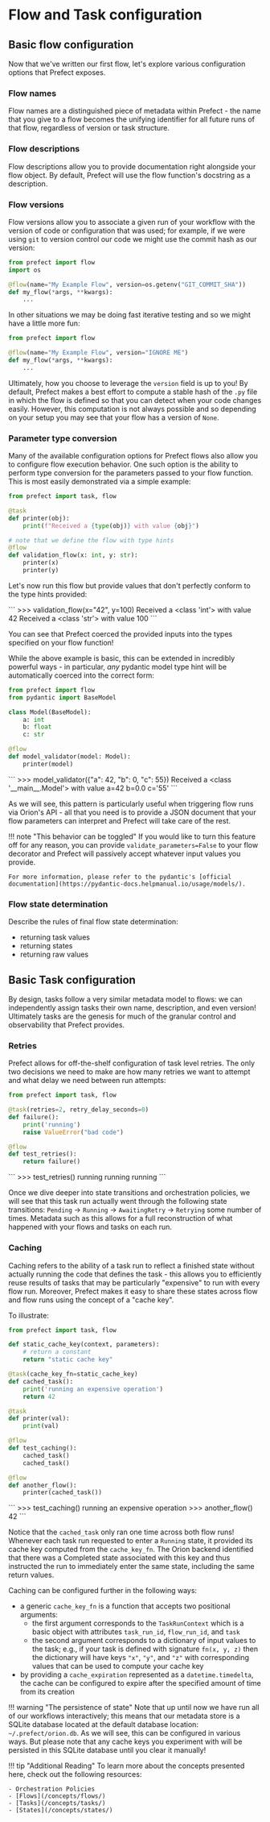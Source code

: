 # Flow and Task configuration

## Basic flow configuration

Now that we've written our first flow, let's explore various configuration options that Prefect exposes.

### Flow names

Flow names are a distinguished piece of metadata within Prefect - the name that you give to a flow becomes the unifying identifier for all future runs of that flow, regardless of version or task structure.  

### Flow descriptions

Flow descriptions allow you to provide documentation right alongside your flow object. By default, Prefect will use the flow function's docstring as a description.

### Flow versions

Flow versions allow you to associate a given run of your workflow with the version of code or configuration that was used; for example, if we were using `git` to version control our code we might use the commit hash as our version:

```python
from prefect import flow
import os

@flow(name="My Example Flow", version=os.getenv("GIT_COMMIT_SHA"))
def my_flow(*args, **kwargs):
    ...
```

In other situations we may be doing fast iterative testing and so we might have a little more fun:

```python
from prefect import flow

@flow(name="My Example Flow", version="IGNORE ME")
def my_flow(*args, **kwargs):
    ...
```

Ultimately, how you choose to leverage the `version` field is up to you!  By default, Prefect makes a best effort to compute a stable hash of the `.py` file in which the flow is defined so that you can detect when your code changes easily.  However, this computation is not always possible and so depending on your setup you may see that your flow has a version of `None`.


### Parameter type conversion

Many of the available configuration options for Prefect flows also allow you to configure flow execution behavior.  One such option is the ability to perform type conversion for the parameters passed to your flow function.  This is most easily demonstrated via a simple example:

```python
from prefect import task, flow

@task
def printer(obj):
    print(f"Received a {type(obj)} with value {obj}")

# note that we define the flow with type hints
@flow
def validation_flow(x: int, y: str):
    printer(x)
    printer(y)
```

Let's now run this flow but provide values that don't perfectly conform to the type hints provided:

<div class="termy">
```
>>> validation_flow(x="42", y=100)
Received a &#60;class 'int'&#62; with value 42
Received a &#60;class 'str'&#62; with value 100
```
</div>

You can see that Prefect coerced the provided inputs into the types specified on your flow function!  

While the above example is basic, this can be extended in incredibly powerful ways - in particular, _any_ pydantic model type hint will be automatically coerced into the correct form:

```python
from prefect import flow
from pydantic import BaseModel

class Model(BaseModel):
    a: int
    b: float
    c: str

@flow
def model_validator(model: Model):
    printer(model)
```

<div class="termy">
```
>>> model_validator({"a": 42, "b": 0, "c": 55})
Received a &#60;class '__main__.Model'&#62; with value a=42 b=0.0 c='55'
```
</div>

As we will see, this pattern is particularly useful when triggering flow runs via Orion's API - all that you need is to provide a JSON document that your flow parameters can interpret and Prefect will take care of the rest.

!!! note "This behavior can be toggled"
    If you would like to turn this feature off for any reason, you can provide `validate_parameters=False` to your flow decorator and Prefect will passively accept whatever input values you provide.

    For more information, please refer to the pydantic's [official documentation](https://pydantic-docs.helpmanual.io/usage/models/).

### Flow state determination

Describe the rules of final flow state determination:
- returning task values
- returning states
- returning raw values

## Basic Task configuration

By design, tasks follow a very similar metadata model to flows: we can independently assign tasks their own name, description, and even version!  Ultimately tasks are the genesis for much of the granular control and observability that Prefect provides.

### Retries

Prefect allows for off-the-shelf configuration of task level retries.  The only two decisions we need to make are how many retries we want to attempt and what delay we need between run attempts:

```python
from prefect import task, flow

@task(retries=2, retry_delay_seconds=0)
def failure():
    print('running')
    raise ValueError("bad code")

@flow
def test_retries():
    return failure()
```

<div class="termy">
```
>>> test_retries()
running
running
running
```
</div>

Once we dive deeper into state transitions and orchestration policies, we will see that this task run actually went through the following state transitions: `Pending` -> `Running` -> `AwaitingRetry` -> `Retrying` some number of times.  Metadata such as this allows for a full reconstruction of what happened with your flows and tasks on each run.

### Caching

Caching refers to the ability of a task run to reflect a finished state without actually running the code that defines the task - this allows you to efficiently reuse results of tasks that may be particularly "expensive" to run with every flow run.  Moreover, Prefect makes it easy to share these states across flow and flow runs using the concept of a "cache key".  

To illustrate:
```python
from prefect import task, flow

def static_cache_key(context, parameters):
    # return a constant
    return "static cache key"

@task(cache_key_fn=static_cache_key)
def cached_task():
    print('running an expensive operation')
    return 42

@task
def printer(val):
    print(val)

@flow
def test_caching():
    cached_task()
    cached_task()

@flow
def another_flow():
    printer(cached_task())
```

<div class="termy">
```
>>> test_caching()
running an expensive operation
>>> another_flow()
42
```
</div>

Notice that the `cached_task` only ran one time across both flow runs!  Whenever each task run requested to enter a `Running` state, it provided its cache key computed from the `cache_key_fn`.  The Orion backend identified that there was a Completed state associated with this key and thus instructed the run to immediately enter the same state, including the same return values.  

Caching can be configured further in the following ways:

- a generic `cache_key_fn` is a function that accepts two positional arguments: 
    - the first argument corresponds to the `TaskRunContext` which is a basic object with attributes `task_run_id`, `flow_run_id`, and `task`
    - the second argument corresponds to a dictionary of input values to the task; e.g., if your task is defined with signature `fn(x, y, z)` then the dictionary will have keys `"x"`, `"y"`, and `"z"` with corresponding values that can be used to compute your cache key
- by providing a `cache_expiration` represented as a `datetime.timedelta`, the cache can be configured to expire after the specified amount of time from its creation

!!! warning "The persistence of state"
    Note that up until now we have run all of our workflows interactively; this means that our metadata store is a SQLite database located at the default database location: `~/.prefect/orion.db`.  As we will see, this can be configured in various ways.  But please note that any cache keys you experiment with will be persisted in this SQLite database until you clear it manually!

!!! tip "Additional Reading"
    To learn more about the concepts presented here, check out the following resources:

    - Orchestration Policies
    - [Flows](/concepts/flows/)
    - [Tasks](/concepts/tasks/)
    - [States](/concepts/states/)
